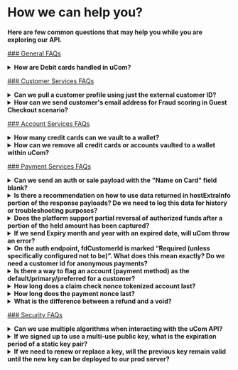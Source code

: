 # How we can help you? 

**Here are few common questions that may help you while you are exploring our API.**

<ins> ### General FAQs <ins>

<details>
<summary><b>How are Debit cards handled in uCom?</b></summary>

Debit cards are treated the same way as credit cards in uCom requests. 

</details>

<ins> ### Customer Services FAQs </ins>

<details>
<summary><b>Can we pull a customer profile using just the external customer ID?</b></summary>

Yes, this operation is possible using the query strong “externalId’ as demonstrated below: </br>
GET /v1/customers/?externalId=customerid

</details>

<details>
<summary><b>How can we send customer's email address for Fraud scoring in Guest Checkout scenario?</b></summary>

To pass through the customer’s email address for fraud scoring, you have to add the “purchaseInfo” field to your API call as demonstrated below: <br>
```json
{
   "authorization":{
      "orderId":"Order8341003",
      "storeId":"703904",
      "requestedAmount":349.5,
      "currencyCode":{
         "number":840
      },
      "fundingSource":{
         "token":{
            "tokenId":"2a6078ab-c9d7-4113-8dee-bad68417a1c7",
            "tokenProvider":"CLAIM_CHECK_NONCE"
         }
      },
      "purchaseInfo":[
         {
            "order":{
               "emails":[
                  {
                     "value":"sample01@sample01.com",
                     "type":"home"
                  }
               ]
            }
         }
      ]
   }
}

```
</details>



<ins> ### Account Services FAQs </ins>

<details>
  <summary><b>How many credit cards can we vault to a wallet?</b></summary>

The number of cards allowed to be vaulted per wallet is adjustable based on the client’s preferences. 

</details>

<details>
<summary><b>How can we remove all credit cards or accounts vaulted to a wallet within uCom?</b></summary>

uCom does not offer the ability to remove all accounts tied to a specific wallet. uCom, does, however offer the ability to remove one account at a time using the API call below: <br>
DELETE /v1/customers/{fdCustomerId}/accounts/{fdAccountId} </br>
Also, please note that if you delete a customer profile, by default all vaulted/saved cards will be deleted automatically along with the customer profile. 

</details> 


<ins> ### Payment Services FAQs </ins>  


<details>
<summary><b>Can we send an auth or sale payload with the "Name on Card" field blank?</b></summary>

Yes, uCom does not require name on card to be sent as part of the auth or sale transaction. 
</details>

<details>
<summary><b>Is there a recommendation on how to use data returned in hostExtraInfo portion of the response payloads? Do we need to log this data for history or troubleshooting purposes?</b></summary>

Yes, we recommend making use of the data returned in the “hostExtraInfo” field to troubleshoot issues with transactions as that provides the exact reason why a transaction was declined. 
  
</details>
  
<details>
<summary><b>Does the platform support partial reversal of authorized funds after a portion of the held amount has been captured?</b></summary>

Yes, uCom does support partial reversal. For example, let’s assume we have a auth for $50 and we only captured $20, the remaining amount will be released automatically. 
</details>

<details>
<summary><b>If we send Expiry month and year with an expired date, will uCom throw an error?</b></summary>

UCom does not have any validation against the Expiry month and year, but our downstream payment system does the validation and throws error, which then gets passed to uCom. 

</details>


<details>
<summary><b>On the auth endpoint, fdCustomerId is marked “Required (unless specifically configured not to be)”. What does this mean exactly?  Do we need a customer id for anonymous payments?</b></summary>

An fdCustomerId is required to perform payments using a vaulted account only, but it is not mandatory for anonymous payments. 

</details>

<details>
<summary><b>Is there a way to flag an account (payment method) as the default/primary/preferred for a customer?</b></summary>

 No, however, hosted pages does allow you to pass a "preferred" card in JSON that will preselect an account ID as demonstrated below: <br>
 
 ```json
 "preferredCard": { "fdAccountId": "8a7f7fb770427dbf01704518eee40019"
```
</details>

<details>
<summary><b>How long does a claim check nonce tokenized account last?</b></summary>

There is no time expiration, but a nonce expires once it is used.

</details>

<details>
<summary><b>How long does the payment nonce last?</b></summary>

23 hours and 20 minutes
  
</details>


<details>
<summary><b>What is the difference between a refund and a void?</b></summary>

Void is generally used for cancelling a previous operation, such as a capture, sale, or auth. </br>
Refund, on the other hand, is used when a transaction is fully completed. Either the money has  moved or settlement is done.
 
For QSR, void is the most likely use case as the change would likely occur very quickly after a sale (you're not refunding food 3 days later). That said, refunds probably have to be done at the POS, while an order cancellation for QSR is likely done through the mobile app or before food is received, so Void is more likely in that case. 

</details>

<ins> ### Security FAQs </ins>

<details>
<summary><b>Can we use multiple algorithms when interacting with the uCom API?</b></summary>

No, uCom does not support multiple algorithms for the same partner.

</details>

<details>
<summary><b>If we signed up to use a multi-use public key, what is the expiration period of a static key pair?</b></summary>

We will generate a multi-use key on your behalf once and disable the option to generate a key again. The public key we provide does not expire unless requested. 

</details>

<details>
<summary><b>If we need to renew or replace a key, will the previous key remain valid until the new key can be deployed to our prod server?</b></summary>

Each environment (CAT and prod) will have its own key. if you would like to replace or renew a key we need to do a deployment, once you generate new key the old key will not work. 

</details>






[//]: # (These are reference links used in markdown file)

[Setup Tenant]: <?path=docs/getting-started/setup-tenant/setup-tenant.md>

[Register Tenant]: <?path=docs/getting-started/setup-tenant/register-tenant.md>

[Deploy Tenant]: <?path=docs/getting-started/setup-tenant/deploy-tenant.md>

[Sample tenant repo]: <https://github.com/fiserv/sample-tenant>

